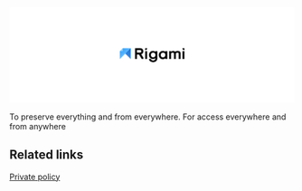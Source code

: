 ![Logo](resources/GitHub_readme_header.jpg)

To preserve everything and from everywhere. For access everywhere and from anywhere

## Related links
[Private policy](POLICY.md)
